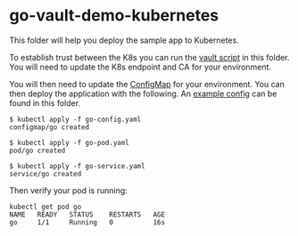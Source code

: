 # go-vault-demo-kubernetes

This folder will help you deploy the sample app to Kubernetes.

To establish trust between the K8s you can run the [vault script](vault.sh) in this folder. You will need to update the K8s endpoint and CA for your environment.

You will then need to update the [ConfigMap](go-config.yaml) for your environment. You can then deploy the application with the following. An [example config](config.toml) can be found in this folder.

```
$ kubectl apply -f go-config.yaml
configmap/go created

$ kubectl apply -f go-pod.yaml
pod/go created

$ kubectl apply -f go-service.yaml
service/go created
```

Then verify your pod is running:

```
kubectl get pod go
NAME   READY   STATUS    RESTARTS   AGE
go     1/1     Running   0          16s
```
